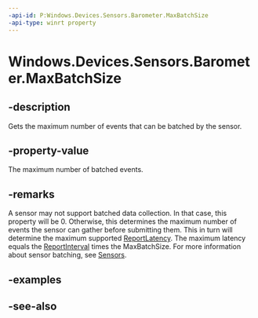 ```yaml
---
-api-id: P:Windows.Devices.Sensors.Barometer.MaxBatchSize
-api-type: winrt property
---
```


<!-- Property syntax.
public uint MaxBatchSize { get; }
-->

# Windows.Devices.Sensors.Barometer.MaxBatchSize

## -description

Gets the maximum number of events that can be batched by the sensor.

## -property-value

The maximum number of batched events.

## -remarks

A sensor may not support batched data collection. In that case, this property will be 0. Otherwise, this determines the maximum number of events the sensor can gather before submitting them. This in turn will determine the maximum supported [ReportLatency](barometer_reportlatency.md). The maximum latency equals the [ReportInterval](barometer_reportinterval.md) times the MaxBatchSize. For more information about sensor batching, see [Sensors](../../windows/uwp/devices-sensors/sensors).

## -examples

## -see-also
